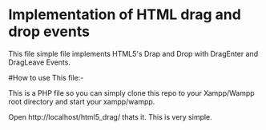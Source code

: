 # Implementation of HTML drag and drop events 

This file simple file implements HTML5's Drap and Drop with DragEnter and DragLeave Events.

#How to use This file:-

This is a PHP file so you can simply clone this repo to your Xampp/Wampp root directory and start your xampp/wampp.

Open http://localhost/html5_drag/ thats it. This is very simple. 
